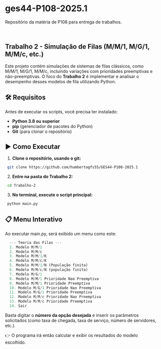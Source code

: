 # ges44-P108-2025.1
Repositório da matéria de P108 para entrega de trabalhos.

</br>

## Trabalho 2 - Simulação de Filas (M/M/1, M/G/1, M/M/c, etc.)

Este projeto contém simulações de sistemas de filas clássicos, como M/M/1, M/G/1, M/M/c, incluindo variações com prioridades preemptivas e não-preemptivas. O foco do **Trabalho 2** é implementar e analisar o desempenho desses modelos de fila utilizando Python.

## 🛠️ Requisitos

Antes de executar os scripts, você precisa ter instalado:

- **Python 3.8 ou superior**
- **pip** (gerenciador de pacotes do Python)
- **Git** (para clonar o repositório)

## ▶️ Como Executar

1. **Clone o repositório, usando o git:**

  ```bash
   git clone https://github.com/humbertogfs55/GES44-P108-2025.1
  ```

2. **Entre na pasta do Trabalho 2:**

  ```bash
   cd Trabalho-2
  ```

3. **No terminal, execute o script principal:**
   
  ```bash
   python main.py
  ```

## 📋 Menu Interativo

Ao executar main.py, será exibido um menu como este:

  ```python
    --- Teoria das Filas ---
    1. Modelo M/M/1
    2. Modelo M/M/c
    3. Modelo M/M/1/K
    4. Modelo M/M/c/K
    5. Modelo M/M/1/N (População finita)
    6. Modelo M/M/c/N (população finita)
    7. Modelo M/G/1
    8. Modelo M/M/1 Prioridade Nao Preemptiva
    9. Modelo M/M/1 Prioridade Preemptiva
    10. Modelo M/G/1 Prioridade Nao Preemptiva
    11. Modelo M/G/1 Prioridade Preemptiva
    12. Modelo M/M/c Prioridade Nao Preemptiva
    13. Modelo M/M/c Prioridade Preemptiva
    14. Sair
  ```

Basta digitar o **número da opção desejada** e inserir os parâmetros solicitados (como taxa de chegada, taxa de serviço, número de servidores, etc.). 

👉 O programa irá então calcular e exibir os resultados do modelo escolhido.
